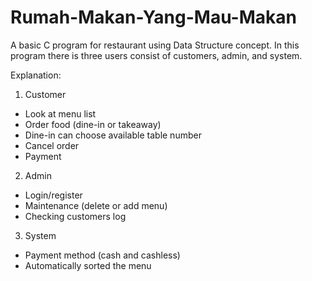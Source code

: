 # Rumah-Makan-Yang-Mau-Makan
A basic C program for restaurant using Data Structure concept. In this program there is three users consist of customers, admin, and system.

Explanation:
1. Customer
  - Look at menu list
  - Order food (dine-in or takeaway)
  - Dine-in can choose available table number
  - Cancel order
  - Payment

2. Admin
  - Login/register
  - Maintenance (delete or add menu)
  - Checking customers log

3. System
  - Payment method (cash and cashless)
  - Automatically sorted the menu
